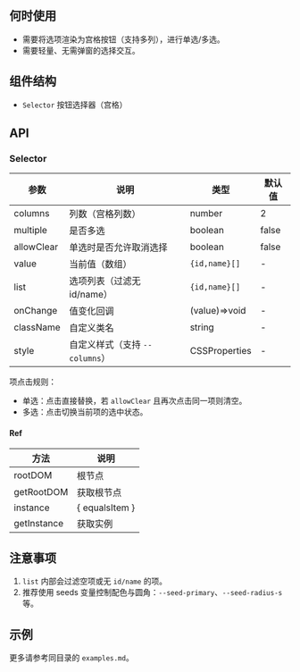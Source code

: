 ## 何时使用

- 需要将选项渲染为宫格按钮（支持多列），进行单选/多选。
- 需要轻量、无需弹窗的选择交互。

## 组件结构

- `Selector` 按钮选择器（宫格）

## API

### Selector

| 参数       | 说明                           | 类型          | 默认值 |
| ---------- | ------------------------------ | ------------- | ------ |
| columns    | 列数（宫格列数）               | number        | 2      |
| multiple   | 是否多选                       | boolean       | false  |
| allowClear | 单选时是否允许取消选择         | boolean       | false  |
| value      | 当前值（数组）                 | `{id,name}[]` | -      |
| list       | 选项列表（过滤无 id/name）     | `{id,name}[]` | -      |
| onChange   | 值变化回调                     | (value)=>void | -      |
| className  | 自定义类名                     | string        | -      |
| style      | 自定义样式（支持 `--columns`） | CSSProperties | -      |

项点击规则：

- 单选：点击直接替换，若 `allowClear` 且再次点击同一项则清空。
- 多选：点击切换当前项的选中状态。

#### Ref

| 方法        | 说明           |
| ----------- | -------------- |
| rootDOM     | 根节点         |
| getRootDOM  | 获取根节点     |
| instance    | { equalsItem } |
| getInstance | 获取实例       |

## 注意事项

1. `list` 内部会过滤空项或无 `id/name` 的项。
2. 推荐使用 seeds 变量控制配色与圆角：`--seed-primary`、`--seed-radius-s` 等。

## 示例

更多请参考同目录的 `examples.md`。
